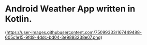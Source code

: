 # Android Weather App written in Kotlin.

(https://user-images.githubusercontent.com/75099333/167449488-605c1e15-9fd9-4ddc-bd04-3e9893238e07.png)
